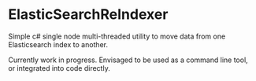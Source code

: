 ElasticSearchReIndexer
======================

Simple c# single node multi-threaded utility to move data from one Elasticsearch index to another.

Currently work in progress.  Envisaged to be used as a command line tool, or integrated into code directly.
